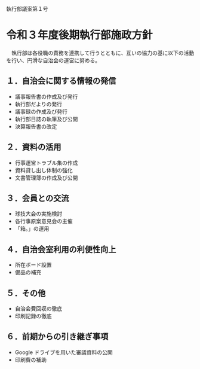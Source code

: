 執行部議案第１号

# 令和３年度後期執行部施政方針

　執行部は各役職の責務を連携して行うとともに、互いの協力の基に以下の活動を行い、円滑な自治会の運営に努める。

## １．自治会に関する情報の発信

- 議事報告書の作成及び発行
- 執行部だよりの発行
- 議事録の作成及び発行
- 執行部日誌の執筆及び公開
- 決算報告書の改定

## ２．資料の活用

- 行事運営トラブル集の作成
- 資料貸し出し体制の強化
- 文書管理簿の作成及び公開

## ３．会員との交流

- 球技大会の実施検討
- 各行事原案意見会の主催
- 「箱。」の運用

## ４．自治会室利用の利便性向上

- 所在ボード設置
- 備品の補充

## ５．その他

- 自治会費回収の徹底
- 印刷記録の徹底

## ６．前期からの引き継ぎ事項

- Google ドライブを用いた審議資料の公開
- 印刷費の補助
